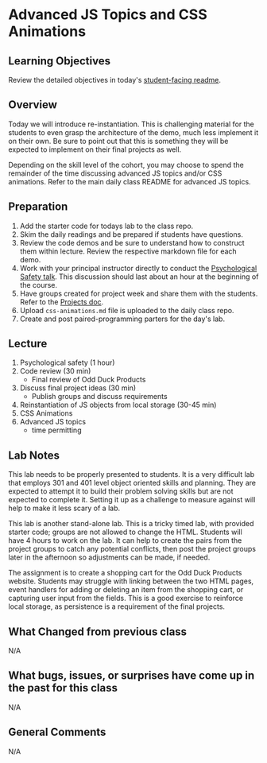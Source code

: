 # Advanced JS Topics and CSS Animations

## Learning Objectives

Review the detailed objectives in today's [student-facing readme](../README.md).

## Overview

Today we will introduce re-instantiation. This is challenging material for the students to even grasp the architecture of the demo, much less implement it on their own. Be sure to point out that this is something they will be expected to implement on their final projects as well.

Depending on the skill level of the cohort, you may choose to spend the remainder of the time discussing advanced JS topics and/or CSS animations. Refer to the main daily class README for advanced JS topics.

## Preparation

1. Add the starter code for todays lab to the class repo.
1. Skim the daily readings and be prepared if students have questions.
1. Review the code demos and be sure to understand how to construct them within lecture. Review the respective markdown file for each demo.
1. Work with your principal instructor directly to conduct the [Psychological Safety talk](./PSYCH_SAFETY). This discussion should last about an hour at the beginning of the course.
1. Have groups created for project week and share them with the students. Refer to the [Projects doc](PROJECTS).
1. Upload `css-animations.md` file is uploaded to the daily class repo.
1. Create and post paired-programming parters for the day's lab.

## Lecture

1. Psychological safety (1 hour)
1. Code review (30 min)
   - Final review of Odd Duck Products
1. Discuss final project ideas (30 min)
   - Publish groups and discuss requirements
1. Reinstantiation of JS objects from local storage (30-45 min)
1. CSS Animations
1. Advanced JS topics
   - time permitting

## Lab Notes

This lab needs to be properly presented to students. It is a very difficult lab that employs 301 and 401 level object oriented skills and planning. They are expected to attempt it to build their problem solving skills but are not expected to complete it. Setting it up as a challenge to measure against will help to make it less scary of a lab.

This lab is another stand-alone lab. This is a tricky timed lab, with provided starter code; groups are not allowed to change the HTML. Students will have 4 hours to work on the lab. It can help to create the pairs from the project groups to catch any potential conflicts, then post the project groups later in the afternoon so adjustments can be made, if needed.

The assignment is to create a shopping cart for the Odd Duck Products website. Students may struggle with linking between the two HTML pages, event handlers for adding or deleting an item from the shopping cart, or capturing user input from the fields. This is a good exercise to reinforce local storage, as persistence is a requirement of the final projects.

## What Changed from previous class

N/A

## What bugs, issues, or surprises have come up in the past for this class

N/A

## General Comments

N/A
